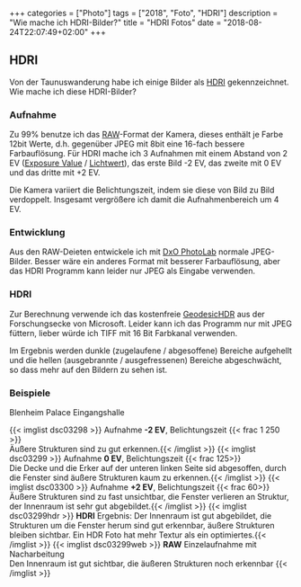+++
categories  = ["Photo"]
tags        = ["2018", "Foto", "HDRI"]
description = "Wie mache ich HDRI-Bilder?"
title       = "HDRI Fotos"
date        = "2018-08-24T22:07:49+02:00"
+++
## HDRI
Von der Taunuswanderung habe ich einige Bilder als [HDRI][] gekennzeichnet.
Wie mache ich diese HDRI-Bilder?
<!--more-->

### Aufnahme

Zu 99% benutze ich das [RAW][]-Format der Kamera, dieses enthält je Farbe 12bit Werte, d.h. gegenüber JPEG mit 8bit eine 16-fach bessere Farbauflösung.
Für HDRI mache ich 3 Aufnahmen mit einem Abstand von 2 EV ([Exposure Value][] / [Lichtwert][]), das erste Bild -2 EV, das zweite mit 0 EV und das dritte mit +2 EV. 

Die Kamera variiert die Belichtungszeit, indem sie diese von Bild zu Bild verdoppelt. Insgesamt vergrößere ich damit die Aufnahmenbereich um 4 EV.

### Entwicklung

Aus den RAW-Deieten entwickele ich mit [DxO PhotoLab][] normale JPEG-Bilder.  Besser wäre ein anderes Format mit besserer Farbauflösung, aber das HDRI Programm kann leider nur JPEG als Eingabe verwenden.

### HDRI 

Zur Berechnung verwende ich das kostenfreie [GeodesicHDR][] aus der Forschungsecke von Microsoft. Leider kann ich das Programm nur mit JPEG füttern, lieber würde ich TIFF mit 16 Bit Farbkanal verwenden.

Im Ergebnis werden dunkle (zugelaufene / abgesoffene) Bereiche aufgehellt und die hellen (ausgebrannte / ausgefressenen) Bereiche abgeschwächt, so dass mehr auf den Bildern zu sehen ist.

### Beispiele 

Blenheim Palace Eingangshalle

{{< imglist dsc03298    >}} Aufnahme **-2 EV**, Belichtungszeit {{< frac 1 250 >}}<br/>Äußere Strukturen sind zu gut erkennen.{{< /imglist >}}
{{< imglist dsc03299    >}} Aufnahme  **0 EV**, Belichtungszeit {{< frac 125>}}<br/>Die Decke und die Erker auf der unteren linken Seite sid abgesoffen, durch die Fenster sind äußere Strukturen kaum zu erkennen.{{< /imglist >}}
{{< imglist dsc03300    >}} Aufnahme **+2 EV**, Belichtungszeit {{< frac 60>}}<br/>Äußere Strukturen sind zu fast unsichtbar, die Fenster verlieren an Struktur, der Innenraum ist sehr gut abgebildet.{{< /imglist >}}
{{< imglist dsc03299hdr >}} **HDRI** Ergebnis: Der Innenraum ist gut abgebildet, die Strukturen um die Fenster herum sind gut erkennbar, äußere Strukturen bleiben sichtbar. Ein HDR Foto hat mehr Textur als ein optimiertes.{{< /imglist >}}
{{< imglist dsc03299web >}} **RAW** Einzelaufnahme mit Nacharbeitung<br/>Den Innenraum ist gut sichtbar, die äußeren Strukturen noch erkennbar {{< /imglist >}}


[HDRI]: https://de.wikipedia.org/wiki/HDRI-Erzeugung_aus_Belichtungsreihen "HDRI-Erzeugung aus Belichtungsreihen" 
[Exposure Value]: https://en.wikipedia.org/wiki/Exposure_value "Wiki Exposure value"
[Lichtwert]: https://de.wikipedia.org/wiki/Lichtwert "Wiki Lichtwert"
[DxO PhotoLab]:https://www.dxo.com/de/dxo-photolab/ "DxO PhotoLab Foto-Software"
[GeodesicHDR]: https://www.microsoft.com/en-us/download/details.aspx?id=52481 "Geodesic High-Dynamic-Range Photography Tool"
[RAW]: https://de.wikipedia.org/wiki/Rohdatenformat "Wiki Rohdatenformat"
